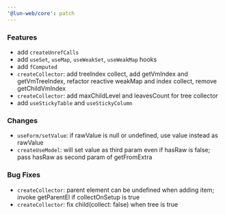```yaml
---
'@lun-web/core': patch
---
```


### Features

- add `createUnrefCalls`
- add `useSet`, `useMap`, `useWeakSet`, `useWeakMap` hooks
- add `fComputed`
- `createCollector`: add treeIndex collect, add getVmIndex and getVmTreeIndex, refactor reactive weakMap and index collect, remove getChildVmIndex
- `createCollector`: add maxChildLevel and leavesCount for tree collector
- add `useStickyTable` and `useStickyColumn`

### Changes

- `useForm/setValue`: if rawValue is null or undefined, use value instead as rawValue
- `createUseModel`: will set value as third param even if hasRaw is false; pass hasRaw as second param of getFromExtra

### Bug Fixes

- `createCollector`: parent element can be undefined when adding item; invoke getParentEl if collectOnSetup is true
- `createCollector`: fix child(collect: false) when tree is true